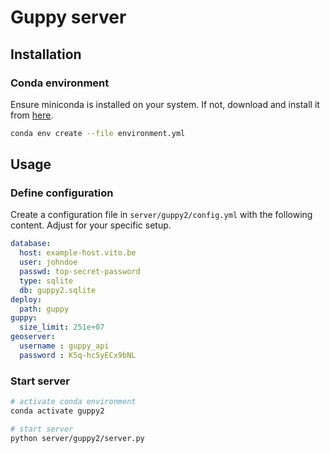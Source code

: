 # Guppy server

## Installation

### Conda environment

Ensure miniconda is installed on your system. If not, download and install it from [here](https://docs.conda.io/en/latest/miniconda.html).

```bash
conda env create --file environment.yml
```

## Usage

### Define configuration

Create a configuration file in `server/guppy2/config.yml` with the following content. Adjust for your specific setup.

```yaml
database:
  host: example-host.vito.be
  user: johndoe
  passwd: top-secret-password
  type: sqlite
  db: guppy2.sqlite
deploy:
  path: guppy
guppy:
  size_limit: 251e+07
geoserver:
  username : guppy_api
  password : K5q-hcSyECx9bNL
```


### Start server

```bash
# activate conda environment
conda activate guppy2

# start server
python server/guppy2/server.py
```